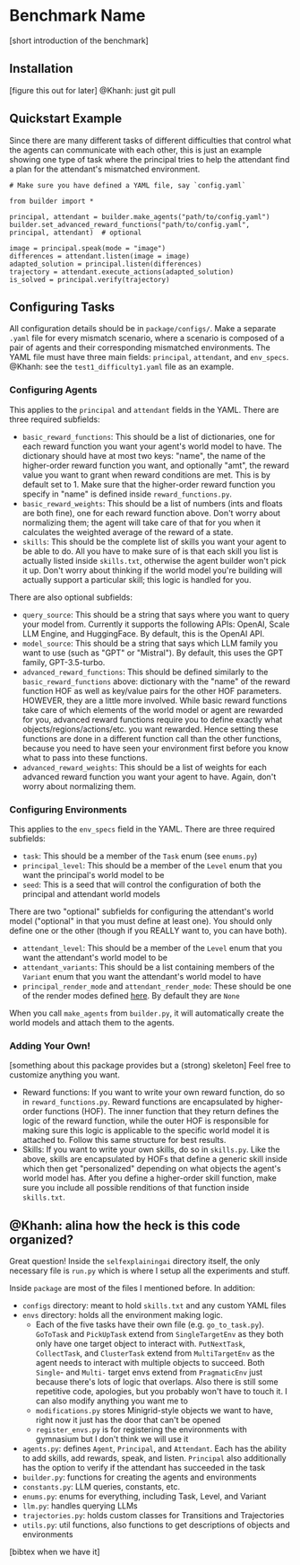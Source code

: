 # Benchmark Name

[short introduction of the benchmark]

## Installation
[figure this out for later]
@Khanh: just git pull

## Quickstart Example
Since there are many different tasks of different difficulties that control what the agents can communicate with each other, this is just an example showing one type of task where the principal tries to help the attendant find a plan for the attendant's mismatched environment.
```
# Make sure you have defined a YAML file, say `config.yaml`

from builder import *

principal, attendant = builder.make_agents("path/to/config.yaml")
builder.set_advanced_reward_functions("path/to/config.yaml", principal, attendant)  # optional

image = principal.speak(mode = "image")
differences = attendant.listen(image = image)
adapted_solution = principal.listen(differences)
trajectory = attendant.execute_actions(adapted_solution)
is_solved = principal.verify(trajectory)
```

## Configuring Tasks
All configuration details should be in `package/configs/`. Make a separate `.yaml` file for every mismatch scenario, where a scenario is composed of a pair of agents and their corresponding mismatched environments. The YAML file must have three main fields: `principal`, `attendant`, and `env_specs`. @Khanh: see the `test1_difficulty1.yaml` file as an example.

### Configuring Agents
This applies to the `principal` and `attendant` fields in the YAML. There are three required subfields:
- `basic_reward_functions`: This should be a list of dictionaries, one for each reward function you want your agent's world model to have. The dictionary should have at most two keys: "name", the name of the higher-order reward function you want, and optionally "amt", the reward value you want to grant when reward conditions are met. This is by default set to 1. Make sure that the higher-order reward function you specify in "name" is defined inside `reward_functions.py`.
- `basic_reward_weights`: This should be a list of numbers (ints and floats are both fine), one for each reward function above. Don't worry about normalizing them; the agent will take care of that for you when it calculates the weighted average of the reward of a state.
- `skills`: This should be the complete list of skills you want your agent to be able to do. All you have to make sure of is that each skill you list is actually listed inside `skills.txt`, otherwise the agent builder won't pick it up. Don't worry about thinking if the world model you're building will actually support a particular skill; this logic is handled for you.

There are also optional subfields:
- `query_source`: This should be a string that says where you want to query your model from. Currently it supports the following APIs: OpenAI, Scale LLM Engine, and HuggingFace. By default, this is the OpenAI API.
- `model_source`: This should be a string that says which LLM family you want to use (such as "GPT" or "Mistral"). By default, this uses the GPT family, GPT-3.5-turbo.
- `advanced_reward_functions`: This should be defined similarly to the `basic_reward_functions` above: dictionary with the "name" of the reward function HOF as well as key/value pairs for the other HOF parameters. HOWEVER, they are a little more involved. While basic reward functions take care of which elements of the world model or agent are rewarded for you, advanced reward functions require you to define exactly what objects/regions/actions/etc. you want rewarded. Hence setting these functions are done in a different function call than the other functions, because you need to have seen your environment first before you know what to pass into these functions.
- `advanced_reward_weights`: This should be a list of weights for each advanced reward function you want your agent to have. Again, don't worry about normalizing them.

### Configuring Environments
This applies to the `env_specs` field in the YAML. There are three required subfields:
- `task`: This should be a member of the `Task` enum (see `enums.py`)
- `principal_level`: This should be a member of the `Level` enum that you want the principal's world model to be
- `seed`: This is a seed that will control the configuration of both the principal and attendant world models

There are two "optional" subfields for configuring the attendant's world model ("optional" in that you must define at least one). You should only define one or the other (though if you REALLY want to, you can have both).
- `attendant_level`: This should be a member of the `Level` enum that you want the attendant's world model to be
- `attendant_variants`: This should be a list containing members of the `Variant` enum that you want the attendant's world model to have
- `principal_render_mode` and `attendant_render_mode`: These should be one of the render modes defined [here](https://gymnasium.farama.org/api/env/#gymnasium.Env.render). By default they are `None`

When you call `make_agents` from `builder.py`, it will automatically create the world models and attach them to the agents.

### Adding Your Own!
[something about this package provides but a (strong) skeleton] Feel free to customize anything you want.
- Reward functions: If you want to write your own reward function, do so in `reward_functions.py`. Reward functions are encapsulated by higher-order functions (HOF). The inner function that they return defines the logic of the reward function, while the outer HOF is responsible for making sure this logic is applicable to the specific world model it is attached to. Follow this same structure for best results.
- Skills: If you want to write your own skills, do so in `skills.py`. Like the above, skills are encapsulated by HOFs that define a generic skill inside which then get "personalized" depending on what objects the agent's world model has. After you define a higher-order skill function, make sure you include all possible renditions of that function inside `skills.txt`.

## @Khanh: alina how the heck is this code organized?
Great question! Inside the `selfexplainingai` directory itself, the only necessary file is `run.py` which is where I setup all the experiments and stuff.

Inside `package` are most of the files I mentioned before. In addition:
- `configs` directory: meant to hold `skills.txt` and any custom YAML files
- `envs` directory: holds all the environment making logic.
    - Each of the five tasks have their own file (e.g. `go_to_task.py`). `GoToTask` and `PickUpTask` extend from `SingleTargetEnv` as they both only have one target object to interact with. `PutNextTask`, `CollectTask`, and `ClusterTask` extend from `MultiTargetEnv` as the agent needs to interact with multiple objects to succeed. Both `Single`- and `Multi-` target envs extend from `PragmaticEnv` just because there's lots of logic that overlaps. Also there is still some repetitive code, apologies, but you probably won't have to touch it. I can also modify anything you want me to
    - `modifications.py` stores Minigrid-style objects we want to have, right now it just has the door that can't be opened
    - `register_envs.py` is for registering the environments with gymnasium but I don't think we will use it
- `agents.py`: defines `Agent`, `Principal`, and `Attendant`. Each has the ability to add skills, add rewards, speak, and listen. `Principal` also additionally has the option to verify if the attendant has succeeded in the task
- `builder.py`: functions for creating the agents and environments
- `constants.py`: LLM queries, constants, etc.
- `enums.py`: enums for everything, including Task, Level, and Variant
- `llm.py`: handles querying LLMs
- `trajectories.py`: holds custom classes for Transitions and Trajectories
- `utils.py`: util functions, also functions to get descriptions of objects and environments


[bibtex when we have it]